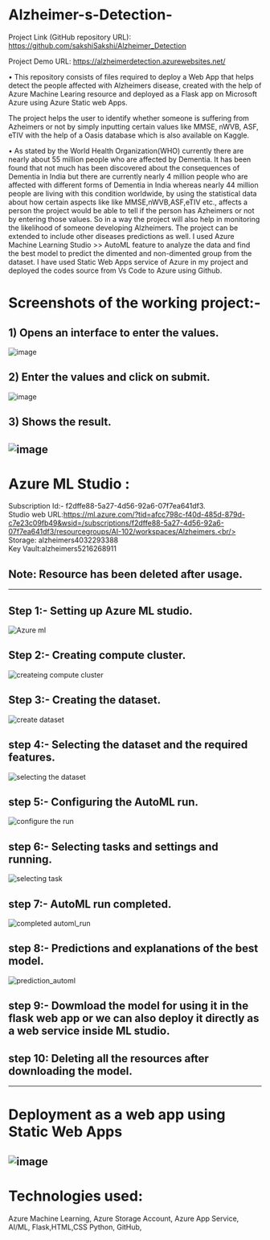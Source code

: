 # Alzheimer-s-Detection-
Project Link (GitHub repository URL): https://github.com/sakshiSakshi/Alzheimer_Detection

Project Demo URL: https://alzheimerdetection.azurewebsites.net/

• This repository consists of files required to deploy a Web App that helps detect the people affected with Alzheimers disease, created with the help of Azure Machine Learing resource and deployed as a Flask app on Microsoft Azure using Azure Static web Apps.

The project helps the user to identify whether someone is suffering from Azheimers or not by simply inputting certain values like MMSE, nWVB, ASF, eTIV with the help of a Oasis database which is also available on Kaggle.

• As stated by the World Health Organization(WHO) currently there are nearly about 55 million people who are affected by Dementia. It has been found that not much has been discovered about the consequences of Dementia in India but there are currently nearly 4 million people who are affected with different forms of Dementia in India whereas nearly 44 million people are living with this condition worldwide, by using the statistical data about how certain aspects like like MMSE,nWVB,ASF,eTIV etc., affects a person the project would be able to tell if the person has Azheimers or not by entering those values. So in a way the project will also help in monitoring the likelihood of someone developing Alzheimers. The project can be extended to include other diseases predictions as well. I used Azure Machine Learning Studio >> AutoML feature to analyze the data and find the best model to predict the dimented and non-dimented group from the dataset. I have used Static Web Apps service of Azure in my project and deployed the codes source from Vs Code to Azure using Github.

# Screenshots of the working project:-
## 1) Opens an interface to enter the values.
![image](https://user-images.githubusercontent.com/60922783/160684209-347bfda1-0518-4650-ac09-1abd0b759169.png)
## 2) Enter the values and click on submit.
![image](https://user-images.githubusercontent.com/60922783/160684524-15bb61f0-f9fb-449c-b832-8392fbf34278.png)
## 3) Shows the result.
![image](https://user-images.githubusercontent.com/60922783/160684769-4e8c9e77-5a31-45f9-ba68-8696fafe2854.png)
-----------------------------------------------------------------------------------------------------------------------------------------------------------------------
# Azure ML Studio :
Subscription Id:- f2dffe88-5a27-4d56-92a6-07f7ea641df3. <br/>
Studio web URL:https://ml.azure.com/?tid=afcc798c-f40d-485d-879d-c7e23c09fb49&wsid=/subscriptions/f2dffe88-5a27-4d56-92a6-07f7ea641df3/resourcegroups/AI-102/workspaces/Alzheimers.<br/>
Storage: alzheimers4032293388 <br/>
Key Vault:alzheimers5216268911 <br/>
## Note: Resource has been deleted after usage.
-----------------------------------------------------------------------------------------------------------------------------------------------------------------------
## Step 1:- Setting up Azure ML studio.
![Azure ml](https://user-images.githubusercontent.com/60922783/160679467-8f71cc32-eb23-4482-bdc4-44b8fc63d5f8.PNG)
## Step 2:- Creating compute cluster.
![createing compute cluster](https://user-images.githubusercontent.com/60922783/160679594-ada1f6f0-32a6-49bc-8678-43c0c48fcbab.PNG)
## Step 3:- Creating the dataset.
![create dataset](https://user-images.githubusercontent.com/60922783/160678822-b167fedc-8826-4dc2-9182-453bff3b5925.PNG)
## step 4:- Selecting the dataset and the required features.
![selecting the dataset](https://user-images.githubusercontent.com/60922783/160679012-c92b84c5-ba1b-448e-9c35-bab2a199abdc.PNG)
## step 5:- Configuring the AutoML run.
![configure the run](https://user-images.githubusercontent.com/60922783/160680277-75190b17-497b-447c-a705-6a477a08730a.PNG)
## step 6:- Selecting tasks and settings and running.
![selecting task](https://user-images.githubusercontent.com/60922783/160680388-ceb6aec3-0142-44c6-8f5e-51e2a3deaad3.PNG)
## step 7:- AutoML run completed.
![completed automl_run](https://user-images.githubusercontent.com/60922783/160680613-3d663c08-5812-4123-ac02-901c0710ed16.PNG)
## step 8:- Predictions and explanations of the best model.
![prediction_automl](https://user-images.githubusercontent.com/60922783/160680714-aa51203e-2854-4bc4-ac16-ddabcbcf1e2e.PNG)
## step 9:- Dowmload the model for using it in the flask web app or we can also deploy it directly as a web service inside ML studio.
## step 10: Deleting all the resources after downloading the model.
-----------------------------------------------------------------------------------------------------------------------------------------------------------------------
# Deployment as a web app using Static Web Apps
![image](https://user-images.githubusercontent.com/60922783/160685094-2214555c-f38b-470b-9a24-feb9c2241b23.png)
-----------------------------------------------------------------------------------------------------------------------------------------------------------------------
# Technologies used:
Azure Machine Learning,
Azure Storage Account,
Azure App Service,
AI/ML,
Flask,HTML,CSS
Python,
GitHub,

